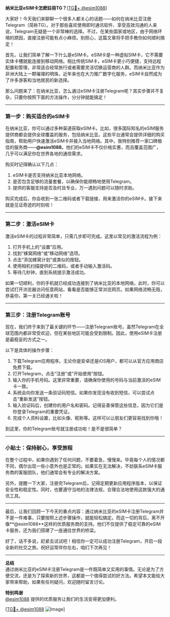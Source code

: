 **纳米比亚eSIM卡怎麽註冊TG？**[[TG💪+ @esim1088](https://t.me/s/esim1088)]

大家好！今天我们来聊聊一个很多人都关心的话题——如何在纳米比亚注册Telegram（简称TG）。对于那些喜欢使用即时通讯软件、享受高效沟通的人来说，Telegram无疑是一个非常棒的选择。不过，在某些国家或地区，由于网络环境的原因，直接注册可能有点小麻烦。别担心，这篇文章将手把手教你如何顺利搞定！

首先，让我们简单了解一下什么是eSIM卡。eSIM卡是一种虚拟SIM卡，它不需要实体卡槽就能连接到移动网络。相比传统SIM卡，eSIM卡更小巧便捷，支持远程配置和管理，非常适合经常旅行或者需要灵活切换运营商的人群。而纳米比亚作为非洲大陆上一颗璀璨的明珠，近年来也在大力推广数字化服务，eSIM卡自然成为了许多游客和当地居民的新选择。

那么问题来了：在纳米比亚，怎么通过eSIM卡注册Telegram呢？其实步骤并不复杂，只要你按照下面的方法操作，分分钟就能搞定！

---

### 第一步：购买适合的eSIM卡

在纳米比亚，你可以通过多种渠道获取eSIM卡。比如，很多国际知名的eSIM服务提供商都会提供全球覆盖的服务，包括纳米比亚。这些平台通常会提供详细的购买指南，帮助用户快速激活eSIM卡并接入当地网络。其中，我特别推荐一家口碑极佳的服务商——**@esim1088**。他们的eSIM卡不仅价格实惠，而且覆盖范围广，几乎可以满足你在世界各地的通信需求。

购买时记得确认以下几点：
1. eSIM卡是否支持纳米比亚本地网络。
2. 是否包含足够的流量套餐，以确保你能顺畅地使用Telegram。
3. 提供的客服支持是否及时且专业，万一遇到问题可以随时求助。

购买完成后，你会收到一张二维码或者下载链接，用来激活你的eSIM卡。接下来就是见证奇迹的时刻啦！

---

### 第二步：激活eSIM卡

激活eSIM卡的过程非常简单，只需几步即可完成。这里以常见的激活流程为例：

1. 打开手机上的“设置”应用。
2. 找到“蜂窝网络”或“移动网络”选项。
3. 点击“添加蜂窝计划”或类似的按钮。
4. 使用相机扫描提供的二维码，或者手动输入激活码。
5. 等待几秒钟，直到系统提示激活成功。

如果一切顺利，你的手机就已经成功连接到了纳米比亚的本地网络。此时，你可以尝试打开浏览器访问任意网站，看看是否能够正常浏览网页。如果网络流畅无阻，恭喜你，第一关已经通关啦！

---

### 第三步：注册Telegram账号

现在，我们终于来到了最关键的环节——注册Telegram账号。虽然Telegram在全球范围内都非常受欢迎，但在某些地区可能会受到限制。因此，使用eSIM卡注册是最稳妥的方式之一。

以下是具体的操作步骤：
1. 下载Telegram应用程序。无论你是安卓还是iOS用户，都可以从官方应用商店免费下载。
2. 打开Telegram，点击“注册”或“开始使用”按钮。
3. 输入你的手机号码。这里非常重要，请确保你使用的号码与当前激活的eSIM卡一致。
4. 系统会向你发送一条验证码短信。如果你发现没有收到短信，可以尝试点击“重新发送”按钮。
5. 输入验证码后，创建你的用户名和密码。记得妥善保管这些信息，因为它们是你登录Telegram的重要凭证。
6. 完成个人资料设置，比如头像、昵称等。这样可以让朋友们更容易找到你哦！

到这里，你的Telegram账号就注册成功啦！是不是很简单？

---

### 小贴士：保持耐心，享受旅程

在整个过程中，如果你遇到了任何问题，不要着急，慢慢来。毕竟每个人的情况都不同，偶尔出现一些小意外也是正常的。如果实在无法解决，不妨联系eSIM卡服务商的客服团队，他们通常会有专业的解决方案。

另外，提醒一下大家，注册完Telegram后，记得定期更新应用程序版本，以保证安全性和稳定性。同时，也要遵守当地的法律法规，合理合法地使用这款强大的通讯工具。

---

最后，让我们回顾一下今天的重点内容：通过纳米比亚的eSIM卡注册Telegram并不是一件难事，只要按照上述步骤操作，就能轻松搞定。而这一切的背后，离不开像**@esim1088**这样的优质服务商的支持。他们不仅提供了稳定可靠的eSIM卡服务，还为我们搭建了一座通往世界的桥梁。

好了，话不多说，赶紧去试试吧！相信你一定可以成功注册Telegram，开启一段全新的社交之旅。祝好运常伴你左右，咱们下次再见！

---

**总结**  
通过纳米比亚的eSIM卡注册Telegram是一件既简单又实用的事情。无论是为了方便交流，还是为了探索新的世界，这都是一个值得尝试的好方法。希望本文能给大家带来帮助，如果有任何疑问，欢迎随时留言讨论。  

**特别鸣谢**  
[@esim1088](https://t.me/s/esim1088) 提供的优质服务让我们的生活变得更加便利。  

[[TG💪+ @esim1088](https://t.me/s/esim1088) ![Image](https://i.postimg.cc/4NQfJmqS/Snipaste-2025-05-13-00-14-12.png)]
